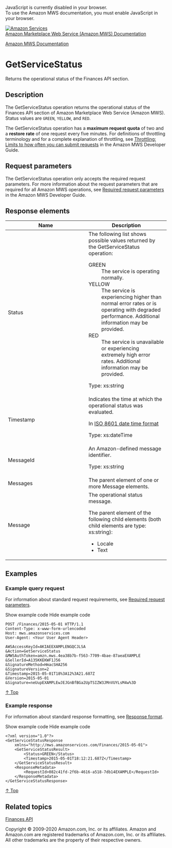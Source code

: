 <div id="MWSDX_noscript">

JavaScript is currently disabled in your browser.  
To use the Amazon MWS documentation, you must enable JavaScript in your
browser.

</div>

<div id="MWSDX_divtop">

[![Amazon
Services](https://images-na.ssl-images-amazon.com/images/G/08/mwsportal/fr_FR/amazonservices.gif "Amazon Services")](http://services.amazon.fr)  
<span id="MWSDX_titlebar">[Amazon Marketplace Web Service (Amazon MWS)
Documentation](https://developer.amazonservices.fr/gp/mws/docs.html)</span>

</div>

<div id="MWSDX_divbottom">

<div id="MWSDX_divleft">

<div id="MWSDX_toc">

</div>

</div>

<div id="MWSDX_divright">

<div id="MWSDX_content">

<span id="MWSDX_breadcrumbs">[Amazon MWS
Documentation](https://developer.amazonservices.fr/gp/mws/docs.html)</span>

<div id="Finances_GetServiceStatus" class="nested0">

GetServiceStatus
================

<div class="body">

<span class="ph">Returns the operational status of the <span
class="ph">Finances API section</span>.</span>

</div>

<div id="Description" class="topic concept nested1">

Description
-----------

<div class="body conbody">

The <span id="Description__GetServiceStatus"
class="keyword apiname">GetServiceStatus</span> operation returns the
operational status of the <span class="ph">Finances API section</span>
of <span class="ph">Amazon Marketplace Web Service (Amazon MWS)</span>.
Status values are `GREEN`, `YELLOW`, and `RED`.

<span class="ph">The <span
class="keyword apiname">GetServiceStatus</span> operation has a
**maximum request quota** of two and a **restore rate** of one request
every five minutes. </span> For definitions of throttling terminology
and for a complete explanation of throttling, see
<a href="../dev_guide/DG_Throttling.md" class="xref">Throttling: Limits to how often you can submit requests</a>
in the <span class="ph">Amazon MWS Developer Guide</span>.

</div>

</div>

<div id="RequestParameters" class="topic reference nested1">

Request parameters
------------------

<div class="body refbody">

<div class="section">

The <span class="keyword apiname">GetServiceStatus</span> operation only
accepts the required request parameters. <span class="ph">For more
information about the request parameters that are required for all <span
class="ph">Amazon MWS</span> operations, see <span
class="ph"><a href="../dev_guide/DG_RequiredRequestParameters.md" class="xref">Required request parameters</a></span>
in the <span class="ph">Amazon MWS Developer Guide</span>.</span>

</div>

</div>

</div>

<div id="ResponseElements" class="topic reference nested1">

Response elements
-----------------

<div class="body refbody">

<div class="tablenoborder">

<table id="ResponseElements__ResponseElementsTable" class="table" data-cellpadding="4" data-cellspacing="0" data-summary="" data-frame="border" data-border="1" data-rules="all">
<colgroup>
<col style="width: 50%" />
<col style="width: 50%" />
</colgroup>
<thead>
<tr class="header">
<th>Name</th>
<th>Description</th>
</tr>
</thead>
<tbody>
<tr class="odd">
<td><span class="keyword parmname">Status</span></td>
<td>The following list shows possible values returned by the <span class="keyword apiname">GetServiceStatus</span> operation:
<dl>
<dt>GREEN</dt>
<dd>The service is operating normally.
</dd>
<dt>YELLOW</dt>
<dd>The service is experiencing higher than normal error rates or is operating with degraded performance. Additional information may be provided.
</dd>
<dt>RED</dt>
<dd>The service is unavailable or experiencing extremely high error rates. Additional information may be provided.
</dd>
</dl>
<p><span class="ph">Type: xs:string</span></p></td>
</tr>
<tr class="even">
<td><span class="keyword parmname">Timestamp</span></td>
<td>Indicates the time at which the operational status was evaluated.
<p>In <span class="ph"><a href="../dev_guide/DG_ISO8601.md" class="xref">ISO 8601 date time format</a></span></p>
<p><span class="ph">Type: xs:dateTime</span></p></td>
</tr>
<tr class="odd">
<td><span class="keyword parmname">MessageId</span></td>
<td>An Amazon-defined message identifier.
<p><span class="ph">Type: xs:string</span></p></td>
</tr>
<tr class="even">
<td><span class="keyword parmname">Messages</span></td>
<td>The parent element of one or more <span class="keyword parmname">Message</span> elements.</td>
</tr>
<tr class="odd">
<td><span class="keyword parmname">Message</span></td>
<td>The operational status message.
<p>The parent element of the following child elements (both child elements are type: xs:string):</p>
<ul>
<li><span class="keyword parmname">Locale</span></li>
<li><span class="keyword parmname">Text</span></li>
</ul></td>
</tr>
</tbody>
</table>

</div>

</div>

</div>

<div id="Examples" class="topic reference nested1">

Examples
--------

<div class="body refbody">

<div class="section">

### Example query request

<span class="ph">For information about standard request requirements,
see
<a href="../dev_guide/DG_RequiredRequestParameters.md" class="xref">Required request parameters</a>.</span>

<span class="ph expander"> <span class="keyword parmname xshow">Show
example code</span> <span class="keyword parmname xhide">Hide example
code</span> </span>

<div class="sectiondiv content">

    POST /Finances/2015-05-01 HTTP/1.1
    Content-Type: x-www-form-urlencoded
    Host: mws.amazonservices.com
    User-Agent: <Your User Agent Header>

    AWSAccessKeyId=AKIAEEXAMPLENGQCJLSA
    &Action=GetServiceStatus
    &MWSAuthToken=amzn.mws.4ea38b7b-f563-7709-4bae-87aeaEXAMPLE
    &SellerId=A135KKEKWF1J56
    &SignatureMethod=HmacSHA256
    &SignatureVersion=2
    &Timestamp=2015-05-01T18%3A12%3A21.687Z
    &Version=2015-05-01
    &Signature=neUupEXAMPLEwJEJGnBfBGa2UpTSIZW3JMnVUYLsM4w%3D

<a href="#Examples" class="xref">↑ Top</a>

</div>

</div>

<div class="section">

### Example response

<span class="ph">For information about standard response formatting, see
<a href="../dev_guide/DG_ResponseFormat.md" class="xref">Response format</a>.</span>

<span class="ph expander"> <span class="keyword parmname xshow">Show
example code</span> <span class="keyword parmname xhide">Hide example
code</span> </span>

<div class="sectiondiv content">

    <?xml version="1.0"?>
    <GetServiceStatusResponse
        xmlns="http://mws.amazonservices.com/Finances/2015-05-01">
        <GetServiceStatusResult>
            <Status>GREEN</Status>
            <Timestamp>2015-05-01T18:12:21.687Z</Timestamp>
        </GetServiceStatusResult>
        <ResponseMetadata>
            <RequestId>082c41fd-2f6b-4616-a518-7db14EXAMPLE</RequestId>
        </ResponseMetadata>
    </GetServiceStatusResponse>

<a href="#Examples" class="xref">↑ Top</a>

</div>

</div>

</div>

</div>

<div id="RelatedTopics" class="topic nested1">

Related topics
--------------

<div class="body">

<a href="../finances/Finances_Overview.md" class="xref">Finances API</a>

</div>

</div>

</div>

<div id="MWSDX_footer">

Copyright © 2009-2020 Amazon.com, Inc. or its affiliates. Amazon and
Amazon.com are registered trademarks of Amazon.com, Inc. or its
affiliates. All other trademarks are the property of their respective
owners.

</div>

</div>

</div>

<div style="clear: both;">

</div>

</div>
